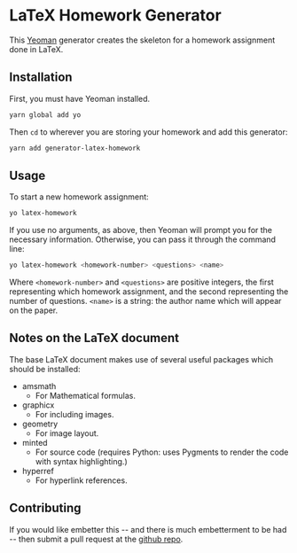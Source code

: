 # LaTeX Homework Generator

This [Yeoman](http://yeoman.io/) generator creates the skeleton for a
homework assignment done in LaTeX.

## Installation

First, you must have Yeoman installed.

```bash
yarn global add yo
```

Then `cd` to wherever you are storing your homework
and add this generator:

```bash
yarn add generator-latex-homework
```

## Usage

To start a new homework assignment:

```bash
yo latex-homework
```

If you use no arguments, as above, then Yeoman will prompt
you for the necessary information.  Otherwise, you can
pass it through the command line:

```bash
yo latex-homework <homework-number> <questions> <name>
```

Where `<homework-number>` and `<questions>` are positive integers,
the first representing which homework assignment, and the second
representing the number of questions.  `<name>` is a string:
the author name which will appear on the paper.

## Notes on the LaTeX document

The base LaTeX document makes use of several useful packages which should
be installed:

- amsmath
    - For Mathematical formulas.
- graphicx
    - For including images.
- geometry
    - For image layout.
- minted
    - For source code (requires Python: uses Pygments to render
      the code with syntax highlighting.)
- hyperref
    - For hyperlink references.

## Contributing

If you would like embetter this -- and there is much embetterment to be had -- then submit a pull request at the [github repo](https://github.com/terrencepreilly/generator-latex-homework).
